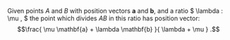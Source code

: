 Given points $A$ and $B$ with position vectors $\mathbf{a}$ and
$\mathbf{b}$, and a ratio $ \lambda : \mu , $ the point which divides
$AB$ in this ratio has position vector:
$$\frac{ \mu \mathbf{a} + \lambda \mathbf{b} }{ \lambda + \mu } .$$
